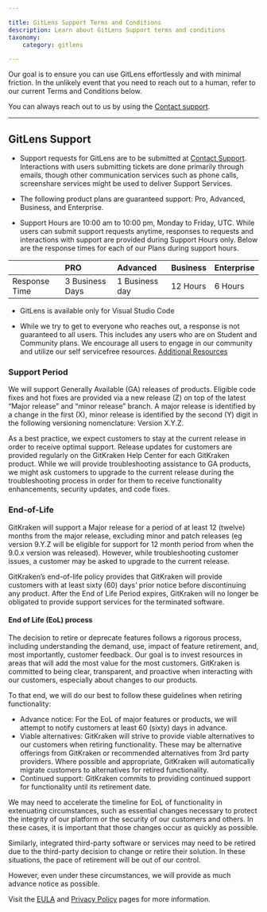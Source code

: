 ```yaml
---

title: GitLens Support Terms and Conditions
description: Learn about GitLens Support terms and conditions
taxonomy:
    category: gitlens

---
```



Our goal is to ensure you can use GitLens effortlessly and with minimal friction. In the unlikely event that you need to reach out to a human, refer to our current Terms and Conditions below.

You can always reach out to us by using the [Contact support](https://help.gitkraken.com/gitlens/gl-contact-support/).

---

## GitLens Support

- Support requests for GitLens are to be submitted at [Contact Support](https://help.gitkraken.com/gitlens/gl-contact-support/). Interactions with users submitting tickets are done primarily through emails, though other communication services such as phone calls, screenshare services might be used to deliver Support Services.

- The following product plans are guaranteed support: Pro, Advanced, Business, and Enterprise.

- Support Hours are 10:00 am to 10:00 pm, Monday to Friday, UTC. While users can submit support requests anytime, responses to requests and interactions with support are provided during Support Hours only. Below are the response times for each of our Plans during support hours.

|  | PRO | Advanced | Business | Enterprise |
| :--- | :--- | :--- | :--- | :--- |
| Response Time | 3 Business Days | 1 Business day | 12 Hours | 6 Hours |

- GitLens is available only for Visual Studio Code

- While we try to get to everyone who reaches out, a response is not guaranteed to all users. This includes any users who are on Student and Community plans. We encourage all users to engage in our community and utilize our self servicefree resources. [Additional Resources](https://help.gitkraken.com/gitkraken-desktop/gitkraken-desktop-home/#additional-resources)

### Support Period
 
We will support Generally Available (GA) releases of products. Eligible code fixes and hot fixes are provided via a new release (Z) on top of the latest “Major release” and “minor release” branch. A major release is identified by a change in the first (X), minor release is identified by the second (Y) digit in the following versioning nomenclature: Version X.Y.Z.

As a best practice, we expect customers to stay at the current release in order to receive optimal support. Release updates for customers are provided regularly on the GitKraken Help Center for each GitKraken product. While we will provide troubleshooting assistance to GA products, we might ask customers to upgrade to the current release during the troubleshooting process in order for them to receive functionality enhancements, security updates, and code fixes. 

### End-of-Life 

GitKraken will support a Major release for a period of at least 12 (twelve) months from the major release, excluding minor and patch releases (eg version 9.Y.Z will be eligible for support for 12 month period from when the 9.0.x version was released). However, while troubleshooting customer issues, a customer may be asked to upgrade to the current release.

GitKraken’s end-of-life policy provides that GitKraken will provide customers with at least sixty (60) days’ prior notice before discontinuing any product. After the End of Life Period expires, GitKraken will no longer be obligated to provide support services for the terminated software.

#### End of Life (EoL) process

The decision to retire or deprecate features follows a rigorous process, including understanding the demand, use, impact of feature retirement, and, most importantly, customer feedback. Our goal is to invest resources in areas that will add the most value for the most customers. GitKraken is committed to being clear, transparent, and proactive when interacting with our customers, especially about changes to our products. 

To that end, we will do our best to follow these guidelines when retiring functionality:

- Advance notice: For the EoL of major features or products, we will attempt to notify customers at least 60 (sixty) days in advance.
- Viable alternatives: GitKraken will strive to provide viable alternatives to our customers when retiring functionality. These may be alternative offerings from GitKraken or recommended alternatives from 3rd party providers. Where possible and appropriate, GitKraken will automatically migrate customers to alternatives for retired functionality.
- Continued support: GitKraken commits to providing continued support for functionality until its retirement date.

We may need to accelerate the timeline for EoL of functionality in extenuating circumstances, such as essential changes necessary to protect the integrity of our platform or the security of our customers and others. In these cases, it is important that those changes occur as quickly as possible.

Similarly, integrated third-party software or services may need to be retired due to the third-party decision to change or retire their solution. In these situations, the pace of retirement will be out of our control.

However, even under these circumstances, we will provide as much advance notice as possible.



Visit the [EULA](https://www.gitkraken.com/eula) and [Privacy Policy](https://www.gitkraken.com/privacy) pages for more information.